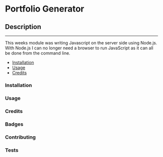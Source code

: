 # Portfolio Generator

## Description
________________
This weeks module was writing Javascript on the server side using Node.js. With Node.js I can no longer need a browser to run JavaScript as it can all be done from the command line.

* [Installation](#installation)
* [Usage](#usage)
* [Credits](#credits)


### Installation


### Usage 


### Credits

### Badges


### Contributing

### Tests


